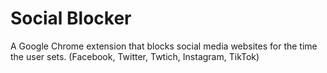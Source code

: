 # Social Blocker
A Google Chrome extension that blocks social media websites for the time the user sets. (Facebook, Twitter, Twtich, Instagram, TikTok)
